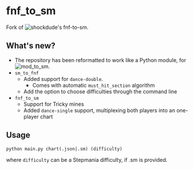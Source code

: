 # fnf_to_sm

Fork of ![shockdude's fnf-to-sm](https://github.com/shockdude/fnf-to-sm).

## What's new?

- The repository has been reformatted to work like a Python module, for ![mod_to_sm](https://github.com/rsrunner/mod_to_sm).
- `sm_to_fnf`
  - Added support for `dance-double`.
    - Comes with automatic `must_hit_section` algorithm
  - Add the option to choose difficulties through the command line
- `fnf_to_sm`
  - Support for Tricky mines
  - Added `dance-single` support, multiplexing both players into an one-player chart

## Usage

`python main.py chart(.json|.sm) (difficulty)`

where `difficulty` can be a Stepmania difficulty, if .sm is provided.